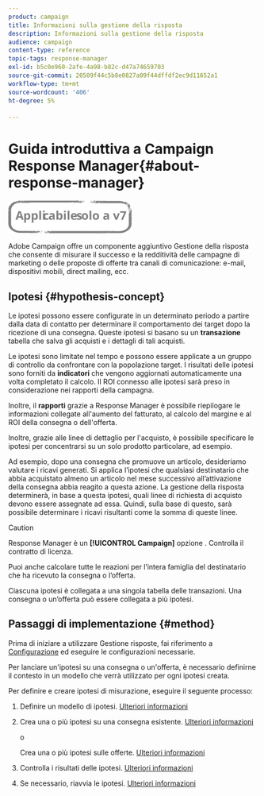 ```yaml
---
product: campaign
title: Informazioni sulla gestione della risposta
description: Informazioni sulla gestione della risposta
audience: campaign
content-type: reference
topic-tags: response-manager
exl-id: b5c0e960-2afe-4a98-b82c-d47a74659703
source-git-commit: 20509f44c5b8e0827a09f44dffdf2ec9d11652a1
workflow-type: tm+mt
source-wordcount: '406'
ht-degree: 5%

---
```


# Guida introduttiva a Campaign Response Manager{#about-response-manager}

![](../../assets/v7-only.svg)

Adobe Campaign offre un componente aggiuntivo Gestione della risposta che consente di misurare il successo e la redditività delle campagne di marketing o delle proposte di offerte tra canali di comunicazione: e-mail, dispositivi mobili, direct mailing, ecc.

## Ipotesi {#hypothesis-concept}

Le ipotesi possono essere configurate in un determinato periodo a partire dalla data di contatto per determinare il comportamento dei target dopo la ricezione di una consegna. Queste ipotesi si basano su un **transazione** tabella che salva gli acquisti e i dettagli di tali acquisti.

Le ipotesi sono limitate nel tempo e possono essere applicate a un gruppo di controllo da confrontare con la popolazione target. I risultati delle ipotesi sono forniti da **indicatori** che vengono aggiornati automaticamente una volta completato il calcolo. Il ROI connesso alle ipotesi sarà preso in considerazione nei rapporti della campagna.

Inoltre, il **rapporti** grazie a Response Manager è possibile riepilogare le informazioni collegate all&#39;aumento del fatturato, al calcolo del margine e al ROI della consegna o dell&#39;offerta.

Inoltre, grazie alle linee di dettaglio per l&#39;acquisto, è possibile specificare le ipotesi per concentrarsi su un solo prodotto particolare, ad esempio.

Ad esempio, dopo una consegna che promuove un articolo, desideriamo valutare i ricavi generati. Si applica l’ipotesi che qualsiasi destinatario che abbia acquistato almeno un articolo nel mese successivo all’attivazione della consegna abbia reagito a questa azione. La gestione della risposta determinerà, in base a questa ipotesi, quali linee di richiesta di acquisto devono essere assegnate ad essa. Quindi, sulla base di questo, sarà possibile determinare i ricavi risultanti come la somma di queste linee.

>[!CAUTION]
>
>Response Manager è un **[!UICONTROL Campaign]** opzione . Controlla il contratto di licenza.

Puoi anche calcolare tutte le reazioni per l’intera famiglia del destinatario che ha ricevuto la consegna o l’offerta.

Ciascuna ipotesi è collegata a una singola tabella delle transazioni. Una consegna o un’offerta può essere collegata a più ipotesi.

## Passaggi di implementazione {#method}

Prima di iniziare a utilizzare Gestione risposte, fai riferimento a [Configurazione](configuration.md) ed eseguire le configurazioni necessarie.

Per lanciare un&#39;ipotesi su una consegna o un&#39;offerta, è necessario definirne il contesto in un modello che verrà utilizzato per ogni ipotesi creata.

Per definire e creare ipotesi di misurazione, eseguire il seguente processo:

1. Definire un modello di ipotesi. [Ulteriori informazioni](hypothesis-templates.md#creating-a-hypothesis-model)
1. Crea una o più ipotesi su una consegna esistente. [Ulteriori informazioni](creating-hypotheses.md#referencing-a-hypothesis-in-a-campaign-delivery)

   o

   Crea una o più ipotesi sulle offerte. [Ulteriori informazioni](creating-hypotheses.md#creating-a-hypothesis-on-an-offer)

1. Controlla i risultati delle ipotesi. [Ulteriori informazioni](hypothesis-tracking.md)
1. Se necessario, riavvia le ipotesi. [Ulteriori informazioni](creating-hypotheses.md#creating-a-hypothesis-on-the-fly-on-a-delivery)
